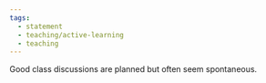 ```yaml
---
tags:
  - statement
  - teaching/active-learning
  - teaching
---
```

Good class discussions are planned but often seem spontaneous.